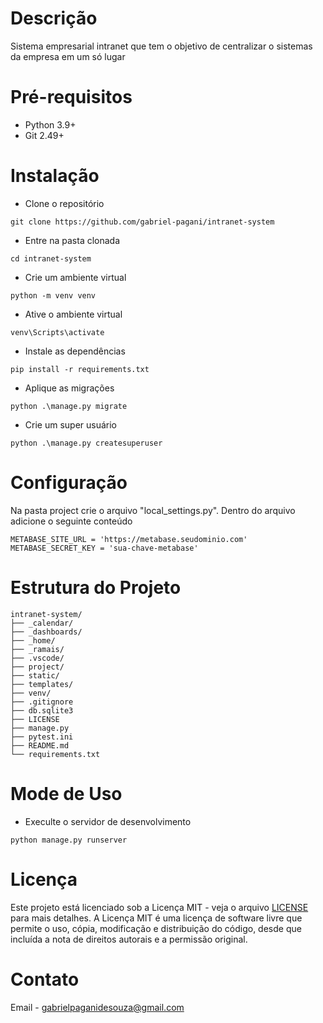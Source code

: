 # Descrição
Sistema empresarial intranet que tem o objetivo de centralizar o sistemas da empresa em um só lugar

# Pré-requisitos
- Python 3.9+
- Git 2.49+

# Instalação
- Clone o repositório
```
git clone https://github.com/gabriel-pagani/intranet-system
```
- Entre na pasta clonada
```
cd intranet-system
```
- Crie um ambiente virtual
```
python -m venv venv
```
- Ative o ambiente virtual
```
venv\Scripts\activate
```
- Instale as dependências
```
pip install -r requirements.txt
```
- Aplique as migrações
```
python .\manage.py migrate
```
- Crie um super usuário
```
python .\manage.py createsuperuser
```

# Configuração
Na pasta project crie o arquivo "local_settings.py". Dentro do arquivo adicione o seguinte conteúdo
```
METABASE_SITE_URL = 'https://metabase.seudominio.com'
METABASE_SECRET_KEY = 'sua-chave-metabase'
```

# Estrutura do Projeto
```
intranet-system/
├── _calendar/
├── _dashboards/
├── _home/
├── _ramais/
├── .vscode/
├── project/
├── static/
├── templates/
├── venv/
├── .gitignore
├── db.sqlite3
├── LICENSE
├── manage.py
├── pytest.ini
├── README.md
└── requirements.txt
```

# Mode de Uso
- Execulte o servidor de desenvolvimento
```
python manage.py runserver
```

# Licença 
Este projeto está licenciado sob a Licença MIT - veja o arquivo [LICENSE](https://github.com/gabriel-pagani/intranet-system/blob/main/LICENSE) para mais detalhes. A Licença MIT é uma licença de software livre que permite o uso, cópia, modificação e distribuição do código, desde que incluída a nota de direitos autorais e a permissão original.

# Contato 
Email - gabrielpaganidesouza@gmail.com
